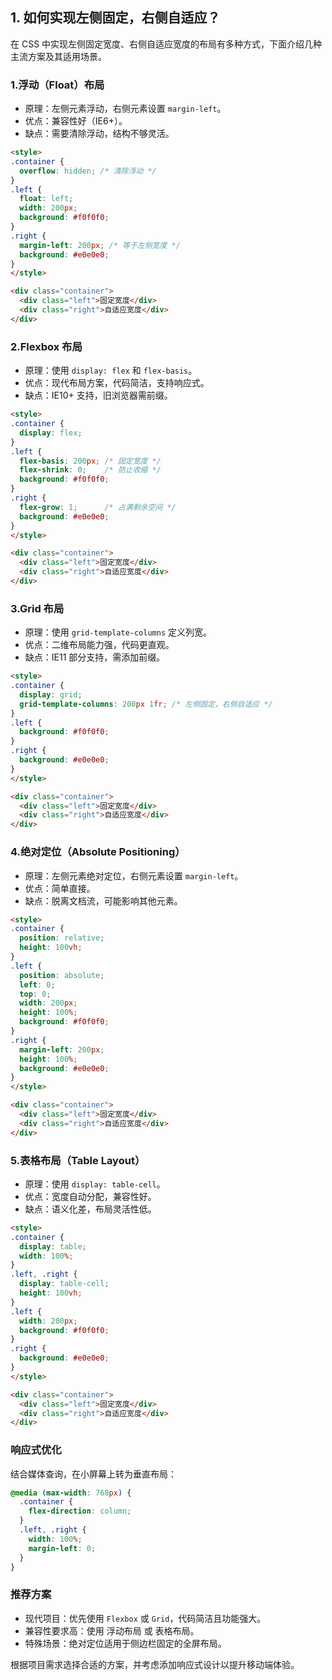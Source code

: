 ## 1. 如何实现左侧固定，右侧自适应？

在 CSS 中实现左侧固定宽度、右侧自适应宽度的布局有多种方式，下面介绍几种主流方案及其适用场景。

### **1.浮动（Float）布局**

- 原理：左侧元素浮动，右侧元素设置 `margin-left`。
- 优点：兼容性好（IE6+）。
- 缺点：需要清除浮动，结构不够灵活。

```html
<style>
.container {
  overflow: hidden; /* 清除浮动 */
}
.left {
  float: left;
  width: 200px;
  background: #f0f0f0;
}
.right {
  margin-left: 200px; /* 等于左侧宽度 */
  background: #e0e0e0;
}
</style>

<div class="container">
  <div class="left">固定宽度</div>
  <div class="right">自适应宽度</div>
</div>
```

### **2.Flexbox 布局**

- 原理：使用 `display: flex` 和 `flex-basis`。
- 优点：现代布局方案，代码简洁，支持响应式。
- 缺点：IE10+ 支持，旧浏览器需前缀。

```html
<style>
.container {
  display: flex;
}
.left {
  flex-basis: 200px; /* 固定宽度 */
  flex-shrink: 0;    /* 防止收缩 */
  background: #f0f0f0;
}
.right {
  flex-grow: 1;      /* 占满剩余空间 */
  background: #e0e0e0;
}
</style>

<div class="container">
  <div class="left">固定宽度</div>
  <div class="right">自适应宽度</div>
</div>
```

### **3.Grid 布局**

- 原理：使用 `grid-template-columns` 定义列宽。
- 优点：二维布局能力强，代码更直观。
- 缺点：IE11 部分支持，需添加前缀。

```html
<style>
.container {
  display: grid;
  grid-template-columns: 200px 1fr; /* 左侧固定，右侧自适应 */
}
.left {
  background: #f0f0f0;
}
.right {
  background: #e0e0e0;
}
</style>

<div class="container">
  <div class="left">固定宽度</div>
  <div class="right">自适应宽度</div>
</div>
```

### **4.绝对定位（Absolute Positioning）**

- 原理：左侧元素绝对定位，右侧元素设置 `margin-left`。
- 优点：简单直接。
- 缺点：脱离文档流，可能影响其他元素。

```html
<style>
.container {
  position: relative;
  height: 100vh;
}
.left {
  position: absolute;
  left: 0;
  top: 0;
  width: 200px;
  height: 100%;
  background: #f0f0f0;
}
.right {
  margin-left: 200px;
  height: 100%;
  background: #e0e0e0;
}
</style>

<div class="container">
  <div class="left">固定宽度</div>
  <div class="right">自适应宽度</div>
</div>
```

### **5.表格布局（Table Layout）**

- 原理：使用 `display: table-cell`。
- 优点：宽度自动分配，兼容性好。
- 缺点：语义化差，布局灵活性低。

```html
<style>
.container {
  display: table;
  width: 100%;
}
.left, .right {
  display: table-cell;
  height: 100vh;
}
.left {
  width: 200px;
  background: #f0f0f0;
}
.right {
  background: #e0e0e0;
}
</style>

<div class="container">
  <div class="left">固定宽度</div>
  <div class="right">自适应宽度</div>
</div>
```

### **响应式优化**

结合媒体查询，在小屏幕上转为垂直布局：

```css
@media (max-width: 768px) {
  .container {
    flex-direction: column;
  }
  .left, .right {
    width: 100%;
    margin-left: 0;
  }
}
```

### **推荐方案**

- 现代项目：优先使用 `Flexbox` 或 `Grid`，代码简洁且功能强大。
- 兼容性要求高：使用 浮动布局 或 表格布局。
- 特殊场景：绝对定位适用于侧边栏固定的全屏布局。

根据项目需求选择合适的方案，并考虑添加响应式设计以提升移动端体验。
